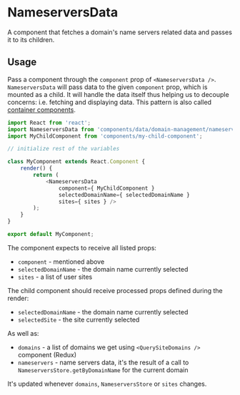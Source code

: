 NameserversData
===============

A component that fetches a domain's name servers related data and passes it to its children.

## Usage

Pass a component through the `component` prop of `<NameserversData />`. `NameserversData` will pass data to the given `component` prop, which is mounted as a child.
It will handle the data itself thus helping us to decouple concerns: i.e. fetching and displaying data. This pattern is also called [container components](https://medium.com/@learnreact/container-components-c0e67432e005).

```js
import React from 'react';
import NameserversData from 'components/data/domain-management/nameservers';
import MyChildComponent from 'components/my-child-component';

// initialize rest of the variables

class MyComponent extends React.Component {
	render() {
		return (
			<NameserversData
				component={ MyChildComponent }
				selectedDomainName={ selectedDomainName }
				sites={ sites } />
		);
	}
}

export default MyComponent;
```

The component expects to receive all listed props:

* `component` - mentioned above
* `selectedDomainName` - the domain name currently selected 
* `sites` - a list of user sites 

The child component should receive processed props defined during the render:

* `selectedDomainName` - the domain name currently selected 
* `selectedSite` - the site currently selected  

As well as:

* `domains` - a list of domains we get using `<QuerySiteDomains />` component (Redux)
* `nameservers` - name servers data, it's the result of a call to `NameserversStore.getByDomainName` for the current domain  

It's updated whenever `domains`, `NameserversStore` or `sites` changes.
